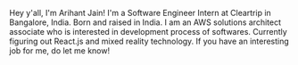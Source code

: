 Hey y'all, I'm Arihant Jain! I'm a Software Engineer Intern at Cleartrip in Bangalore, India. Born and raised in India. I am an AWS solutions architect associate who is interested in development process of softwares. Currently figuring out React.js and mixed reality technology. If you have an interesting job for me, do let me know! 
